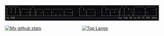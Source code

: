 <!--### Hi there 👋

<!--
**rmassaroni/rmassaroni** is a ✨ _special_ ✨ repository because its `README.md` (this file) appears on your GitHub profile.

Here are some ideas to get you started:

- 🔭 I’m currently working on ...
- 🌱 I’m currently learning ...
- 👯 I’m looking to collaborate on ...
- 🤔 I’m looking for help with ...
- 💬 Ask me about ...
- 📫 How to reach me: ...
- 😄 Pronouns: ...
- ⚡ Fun fact: ...
-->
![Alt Text](/welcometobulkos)

<!--[![My github stats](https://github-readme-stats.vercel.app/api?username=rmassaroni&count_private=true&show_icons=true)](https://github.com/rmassaroni)

[![Top Langs](https://github-readme-stats.vercel.app/api/top-langs/?username=rmassaroni&hide=php)](https://github.com/rmassaroni)
-->
<div style="display: flex;">
  <div style="flex: 1;">
    <a href="https://github.com/rmassaroni">
      <img src="https://github-readme-stats.vercel.app/api?username=rmassaroni&count_private=true&show_icons=true" alt="My github stats">
    </a>
  </div>
  <div style="flex: 1;">
    <a href="https://github.com/rmassaroni">
      <img src="https://github-readme-stats.vercel.app/api/top-langs/?username=rmassaroni&hide=php" alt="Top Langs">
    </a>
  </div>
</div>
